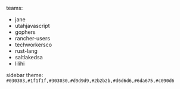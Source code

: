 teams:
* jane
* utahjavascript
* gophers
* rancher-users
* techworkersco
* rust-lang
* saltlakedsa
* lilihi

sidebar theme:
`#030303,#1f1f1f,#303030,#d9d9d9,#2b2b2b,#d6d6d6,#6da675,#c090d6`
